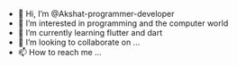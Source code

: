 - 👋 Hi, I’m @Akshat-programmer-developer
- 👀 I’m interested in programming and the computer world
- 🌱 I’m currently learning flutter and dart
- 💞️ I’m looking to collaborate on ...
- 📫 How to reach me ...

<!---
Akshat-programmer-developer/Akshat-programmer-developer is a ✨ special ✨ repository because its `README.md` (this file) appears on your GitHub profile.
You can click the Preview link to take a look at your changes.
--->
